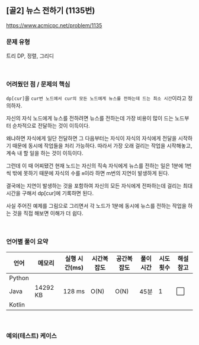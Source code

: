 ## [골2] 뉴스 전하기 (1135번)

https://www.acmicpc.net/problem/1135

### 문제 유형

트리 DP, 정렬, 그리디

<br>

### 어려웠던 점 / 문제의 핵심

`dp[cur]`을 `cur번 노드에서 cur의 모든 노드에게 뉴스를 전하는데 드는 최소 시간`이라고 정의하자.

자신의 자식 노드에게 뉴스를 전하려면 뉴스를 전하는데 가장 비용이 많이 드는 노드부터 순차적으로 전달하는 것이 이득이다.

왜냐하면 자식에게 일단 전달하면 그 다음부터는 자식이 자식의 자식에게 전달을 시작하기 때문에 동시에 작업들을 처리 가능하다. 따라서 가장 오래 걸리는 작업을 시작해놓고, 계속 내 할 일을 하는 것이 이득이다.

그런데 이 때 어찌됐건 현재 노드는 자신의 직속 자식에게 뉴스를 전하는 일은 1분에 1번씩 밖에 못하기 때문에 자식의 수를 `m`이라 하면 m번의 지연이 발생하게 된다.

결국에는 지연이 발생하는 것을 포함하여 자신의 모든 자식에게 전파하는데 걸리는 최대 시간을 구해서 dp[cur]에 기록하면 된다.

사실 주어진 예제를 그림으로 그리면서 각 노드가 1분에 동시에 뉴스를 전하는 작업을 하는 것을 직접 해보면 이해가 더 쉽다.

<br>

### 언어별 풀이 요약

| 언어   | 메모리   | 실행 시간(ms) | 시간복잡도 | 공간복잡도 | 풀이 시간 | 시도 횟수 | 해설 참고            |
| ------ | -------- | ------------- | ---------- | ---------- | --------- | --------- | -------------------- |
| Python |          |               |            |            |           |           |                      |
| Java   | 14292 KB | 128 ms        | O(N)       | O(N)       | 45분      | 1         | :white_large_square: |
| Kotlin |          |               |            |            |           |           |                      |

<br>

### 예외(테스트) 케이스

```
```

